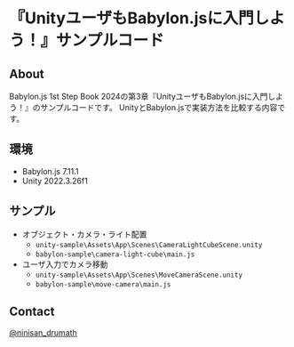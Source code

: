 # 『UnityユーザもBabylon.jsに入門しよう！』サンプルコード

## About

Babylon.js 1st Step Book 2024の第3章『UnityユーザもBabylon.jsに入門しよう！』のサンプルコードです。
UnityとBabylon.jsで実装方法を比較する内容です。

## 環境

- Babylon.js 7.11.1
- Unity 2022.3.26f1

## サンプル

- オブジェクト・カメラ・ライト配置
  - `unity-sample\Assets\App\Scenes\CameraLightCubeScene.unity`
  - `babylon-sample\camera-light-cube\main.js`
- ユーザ入力でカメラ移動
  - `unity-sample\Assets\App\Scenes\MoveCameraScene.unity`
  - `babylon-sample\move-camera\main.js`

## Contact

[@ninisan_drumath](https://x.com/ninisan_drumath)
